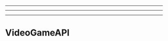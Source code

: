----------------------------------------------------------
----------------------------------------------------------------------------------------------------
-------------------------------------------------------
# VideoGameAPI
